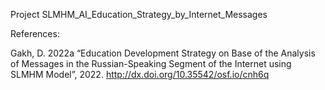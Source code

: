 Project SLMHM_AI_Education_Strategy_by_Internet_Messages


References:

Gakh, D. 2022a “Education Development Strategy on Base of the Analysis of Messages in the Russian-Speaking Segment of the Internet using SLMHM Model”, 2022. http://dx.doi.org/10.35542/osf.io/cnh6q
